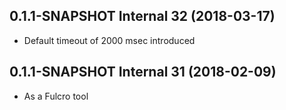 
## 0.1.1-SNAPSHOT Internal 32 (2018-03-17)

* Default timeout of 2000 msec introduced

## 0.1.1-SNAPSHOT Internal 31 (2018-02-09)

* As a Fulcro tool
